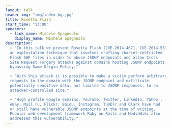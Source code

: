 ```yaml
---
layout: talk
header-img: "img/index-bg.jpg"
title: Rosetta Flash
start_time: "13:00"
speakers:
  - link_name: Michele Spagnuolo
    display_name: Michele Spagnuolo
description:
  - "In this talk we present Rosetta Flash (CVE-2014-4671, CVE-2014-5333),
  an exploitation technique that involves crafting charset-restricted
  Flash SWF files in order to abuse JSONP endpoints and allow Cross
  Site Request Forgery attacks against domains hosting JSONP endpoints,
  bypassing Same Origin Policy."

  - "With this attack it is possible to make a victim perform arbitrary
  requests to the domain with the JSONP endpoint and exfiltrate
  potentially sensitive data, not limited to JSONP responses, to an
  attacker-controlled site."

  - "High profile Google domains, YouTube, Twitter, LinkedIn, Yahoo!,
  eBay, Mail.ru, Flickr, Baidu, Instagram, Tumblr and Olark have had
  or still have vulnerable JSONP endpoints at the time of writing.
  Popular web development framework Ruby on Rails and MediaWiki also
  addressed this vulnerability."
---
```

